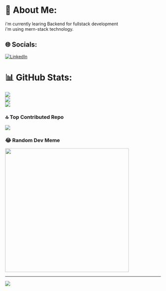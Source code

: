 # 💫 About Me:
i'm currently learing Backend for fullstack development <br>i'm using mern-stack technology.<br>


## 🌐 Socials:
[![LinkedIn](https://img.shields.io/badge/LinkedIn-%230077B5.svg?logo=linkedin&logoColor=white)](https://linkedin.com/in/https://www.linkedin.com/in/ankush-batham-888321280?utm_source=share&utm_campaign=share_via&utm_content=profile&utm_medium=android_app) 

# 📊 GitHub Stats:
![](https://github-readme-stats.vercel.app/api?username=ANKUSHBATHAM&theme=dark&hide_border=false&include_all_commits=true&count_private=true)<br/>
![](https://github-readme-streak-stats.herokuapp.com/?user=ANKUSHBATHAM&theme=dark&hide_border=false)<br/>
![](https://github-readme-stats.vercel.app/api/top-langs/?username=ANKUSHBATHAM&theme=dark&hide_border=false&include_all_commits=true&count_private=true&layout=compact)

### 🔝 Top Contributed Repo
![](https://github-contributor-stats.vercel.app/api?username=ANKUSHBATHAM&limit=5&theme=dark&combine_all_yearly_contributions=true)

### 😂 Random Dev Meme
<img src='https://randommeme-five.vercel.app/' style="height: 400px;"/>

---
[![](https://visitcount.itsvg.in/api?id=ANKUSHBATHAM&icon=0&color=0)](https://visitcount.itsvg.in)

<!-- Proudly created with GPRM ( https://gprm.itsvg.in ) -->
